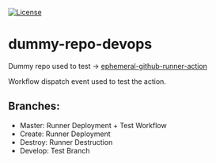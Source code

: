 [![License](https://img.shields.io/badge/License-Apache_2.0-blue.svg)](https://opensource.org/licenses/Apache-2.0)

# dummy-repo-devops
Dummy repo used to test -> [ephemeral-github-runner-action](https://github.com/LorenzoDrudi/ephemeral-github-runner-action)

Workflow dispatch event used to test the action.

## Branches:
- Master: Runner Deployment + Test Workflow
- Create: Runner Deployment
- Destroy: Runner Destruction
- Develop: Test Branch

